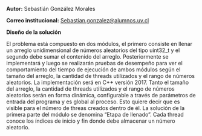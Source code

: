 **Autor:** Sebastián González Morales

**Correo institucional:** Sebastian.gonzalez@alumnos.uv.cl

**Diseño de la solución**


El problema está compuesto en dos módulos, el primero consiste en llenar un arreglo unidimensional de números aleatorios del tipo uint32_t y el segundo debe sumar el contenido del arreglo. Posteriormente se implementará y luego se realizarán pruebas de desempeño para ver el comportamiento del tiempo de ejecución de ambos módulos según el tamaño del arreglo, la cantidad de threads utilizados y el rango de números aleatorios. La implementación será en C++ versión 2017.
Tanto el tamaño del arreglo, la cantidad de threads utilizados y el rango de números aleatorios serán en forma dinámica, configurable a través de parámetros de entrada del programa y es global al proceso. Esto quiere decir que es visible para el número de threas creados dentro de él. La solución de la primera parte del módulo se denomina “Etapa de llenado”. Cada thread conoce los índices de inicio y fin donde debe almacenar un número aleatorio.
